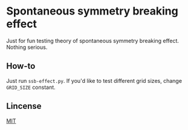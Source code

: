 # Spontaneous symmetry breaking effect

Just for fun testing theory of spontaneous symmetry breaking effect.
Nothing serious.

## How-to
Just run `ssb-effect.py`. If you'd like to test different grid sizes, change
`GRID_SIZE` constant.

## Lincense

[MIT](LICENSE)
